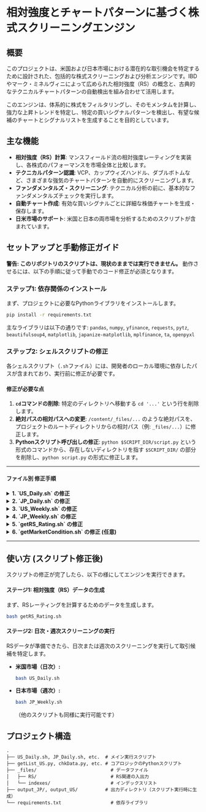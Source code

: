 # 相対強度とチャートパターンに基づく株式スクリーニングエンジン

## 概要

このプロジェクトは、米国および日本市場における潜在的な取引機会を特定するために設計された、包括的な株式スクリーニングおよび分析エンジンです。IBDやマーク・ミネルヴィニによって広められた相対強度（RS）の概念と、古典的なテクニカルチャートパターンの自動検出を組み合わせて活用します。

このエンジンは、体系的に株式をフィルタリングし、そのモメンタムを計算し、強力な上昇トレンドを特定し、特定の買いシグナルパターンを検出し、有望な候補のチャートとシグナルリストを生成することを目的としています。

## 主な機能

- **相対強度（RS）計算**: マンスフィールド流の相対強度レーティングを実装し、各株式のパフォーマンスを市場全体と比較します。
- **テクニカルパターン認識**: VCP、カップウィズハンドル、ダブルボトムなど、さまざまな強気のチャートパターンを自動的にスクリーニングします。
- **ファンダメンタルズ・スクリーニング**: テクニカル分析の前に、基本的なファンダメンタルズチェックを実行します。
- **自動チャート作成**: 有効な買いシグナルごとに詳細な株価チャートを生成・保存します。
- **日米市場のサポート**: 米国と日本の両市場を分析するためのスクリプトが含まれています。

## セットアップと手動修正ガイド

**警告: このリポジトリのスクリプトは、現状のままでは実行できません。** 動作させるには、以下の手順に従って手動でのコード修正が必須となります。

### ステップ1: 依存関係のインストール

まず、プロジェクトに必要なPythonライブラリをインストールします。

```bash
pip install -r requirements.txt
```

主なライブラリは以下の通りです:
`pandas`, `numpy`, `yfinance`, `requests`, `pytz`, `beautifulsoup4`, `matplotlib`, `japanize-matplotlib`, `mplfinance`, `ta`, `openpyxl`

### ステップ2: シェルスクリプトの修正

各シェルスクリプト（`.sh`ファイル）には、開発者のローカル環境に依存したパスが含まれており、実行前に修正が必要です。

#### 修正が必要な点
1.  **`cd`コマンドの削除**: 特定のディレクトリへ移動する `cd '...'` という行を削除します。
2.  **絶対パスの相対パスへの変更**: `/content/_files/...` のような絶対パスを、プロジェクトのルートディレクトリからの相対パス（例: `_files/...`）に修正します。
3.  **Pythonスクリプト呼び出しの修正**: `python $SCRIPT_DIR/script.py` という形式のコマンドから、存在しないディレクトリを指す `$SCRIPT_DIR/` の部分を削除し、`python script.py` の形式に修正します。

---

#### ファイル別 修正手順

<details>
<summary><b>1. `US_Daily.sh` の修正</b></summary>

- **削除する行:**
  ```diff
  - cd '/content/drive/MyDrive/Screening/'
  ```
- **修正する変数:**
  ```diff
  - STOCK_DIR1=/content/_files/US/
  - STOCK_DIR2=/content/_files/US-INDEX/
  - SCREEN_DATA1=/content/_files/US/input.txt
  + STOCK_DIR1=_files/US/
  + STOCK_DIR2=_files/US-INDEX/
  + SCREEN_DATA1=_files/US/input.txt

  - SCRIPT_DIR=$BASE_DIR/_scripts
  + # SCRIPT_DIRの行は不要なため削除またはコメントアウトします
  ```
- **修正するコマンド:**
  ```diff
  - python $SCRIPT_DIR/getList_US.py ...
  - python $SCRIPT_DIR/chkData.py ...
  - python $SCRIPT_DIR/isTrend.py ...
  + python getList_US.py ...
  + python chkData.py ...
  + python isTrend.py ...
  ```
</details>

<details>
<summary><b>2. `JP_Daily.sh` の修正</b></summary>

- **削除する行:**
  ```diff
  - cd '/content/drive/MyDrive/Screening/'
  ```
- **修正する変数:**
  ```diff
  - STOCK_DIR=/content/_files/JP/
  - SCREEN_DATA0=/content/_files/JP/data_j.xls
  - SCREEN_DATA1=/content/_files/JP/input.txt
  + STOCK_DIR=_files/JP/
  + SCREEN_DATA0=_files/JP/data_j.xls
  + SCREEN_DATA1=_files/JP/input.txt

  - SCRIPT_DIR=$BASE_DIR/_scripts
  + # SCRIPT_DIRの行は不要なため削除またはコメントアウトします
  ```
- **修正するコマンド:**
  ```diff
  - python $SCRIPT_DIR/getList_JP.py ...
  - python $SCRIPT_DIR/chkData.py ...
  + python getList_JP.py ...
  + python chkData.py ...
  ```
</details>

<details>
<summary><b>3. `US_Weekly.sh` の修正</b></summary>

- **修正する変数:**
  ```diff
  - STOCK_DIR=/content/_files/US/
  - SCREEN_DATA1=/content/_files/US/input.txt
  + STOCK_DIR=_files/US/
  + SCREEN_DATA1=_files/US/input.txt

  - SCRIPT_DIR=$BASE_DIR/_scripts
  + # SCRIPT_DIRの行は不要なため削除またはコメントアウトします
  ```
- **修正するコマンド:**
  ```diff
  - python $SCRIPT_DIR/getList_US.py ...
  - python $SCRIPT_DIR/chkData.py ...
  - python $SCRIPT_DIR/isTrend.py ...
  + python getList_US.py ...
  + python chkData.py ...
  + python isTrend.py ...
  ```
</details>

<details>
<summary><b>4. `JP_Weekly.sh` の修正</b></summary>

- **削除する行:**
  ```diff
  - cd '/content/drive/My Drive/Screening/'
  ```
- **修正する変数:**
  ```diff
  - STOCK_DIR=/content/_files/JP/
  - SCREEN_DATA0=/content/_files/JP/data_j.xls
  - SCREEN_DATA1=/content/_files/JP/input.txt
  + STOCK_DIR=_files/JP/
  + SCREEN_DATA0=_files/JP/data_j.xls
  + SCREEN_DATA1=_files/JP/input.txt

  - SCRIPT_DIR=$BASE_DIR/_scripts
  + # SCRIPT_DIRの行は不要なため削除またはコメントアウトします
  ```
- **修正するコマンド:**
  ```diff
  - python $SCRIPT_DIR/getList_JP.py ...
  - python $SCRIPT_DIR/chkData.py ...
  - python $SCRIPT_DIR/isTrend.py ...
  + python getList_JP.py ...
  + python chkData.py ...
  + python isTrend.py ...
  ```
</details>

<details>
<summary><b>5. `getRS_Rating.sh` の修正</b></summary>

- **修正する変数:**
  ```diff
  - SCRIPT_DIR=$BASE_DIR/_scripts
  + # SCRIPT_DIRの行は不要なため削除またはコメントアウトします
  ```
- **修正するコマンド:**
  `$SCRIPT_DIR/` の部分をすべての `python` コマンドから削除してください。
</details>

<details>
<summary><b>6. `getMarketCondition.sh` の修正 (任意)</b></summary>
このスクリプトは動作しますが、一貫性のために修正を推奨します。
- **修正するコマンド:**
  ```diff
  - python $SCRIPT_DIR/getMarketCondition.py ...
  + python getMarketCondition.py ...
  ```
</details>

---

## 使い方 (スクリプト修正後)

スクリプトの修正が完了したら、以下の様にしてエンジンを実行できます。

#### ステージ1: 相対強度（RS）データの生成
まず、RSレーティングを計算するためのデータを生成します。
```bash
bash getRS_Rating.sh
```

#### ステージ2: 日次・週次スクリーニングの実行
RSデータが準備できたら、日次または週次のスクリーニングを実行して取引候補を特定します。

- **米国市場（日次）:**
  ```bash
  bash US_Daily.sh
  ```
- **日本市場（週次）:**
  ```bash
  bash JP_Weekly.sh
  ```
  （他のスクリプトも同様に実行可能です）

## プロジェクト構造

```
.
├── US_Daily.sh, JP_Daily.sh, etc.  # メイン実行スクリプト
├── getList_US.py, chkData.py, etc. # コアロジックのPythonスクリプト
├── _files/                           # データファイル
│   ├── RS/                           # RS関連の入出力
│   └── indexes/                      # インデックスリスト
├── output_JP/, output_US/          # 出力ディレクトリ（スクリプト実行時に生成）
└── requirements.txt                  # 依存ライブラリ
```
